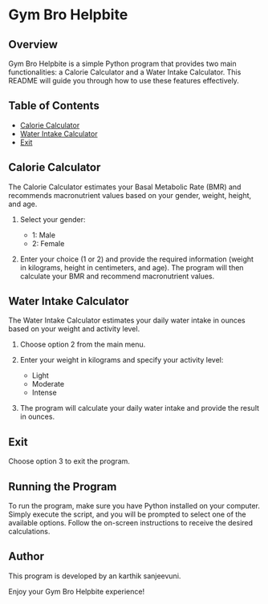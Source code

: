 # Gym Bro Helpbite

## Overview

Gym Bro Helpbite is a simple Python program that provides two main functionalities: a Calorie Calculator and a Water Intake Calculator. This README will guide you through how to use these features effectively.

## Table of Contents

- [Calorie Calculator](#calorie-calculator)
- [Water Intake Calculator](#water-intake-calculator)
- [Exit](#exit)

## Calorie Calculator

The Calorie Calculator estimates your Basal Metabolic Rate (BMR) and recommends macronutrient values based on your gender, weight, height, and age.

1. Select your gender:
   - 1: Male
   - 2: Female

2. Enter your choice (1 or 2) and provide the required information (weight in kilograms, height in centimeters, and age). The program will then calculate your BMR and recommend macronutrient values.

## Water Intake Calculator

The Water Intake Calculator estimates your daily water intake in ounces based on your weight and activity level.

1. Choose option 2 from the main menu.

2. Enter your weight in kilograms and specify your activity level:
   - Light
   - Moderate
   - Intense

3. The program will calculate your daily water intake and provide the result in ounces.

## Exit

Choose option 3 to exit the program.

## Running the Program

To run the program, make sure you have Python installed on your computer. Simply execute the script, and you will be prompted to select one of the available options. Follow the on-screen instructions to receive the desired calculations.

## Author

This program is developed by an karthik sanjeevuni.

Enjoy your Gym Bro Helpbite experience!